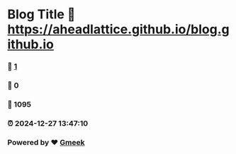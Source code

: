 # Blog Title :link: https://aheadlattice.github.io/blog.github.io 
### :page_facing_up: [1](https://aheadlattice.github.io/blog.github.io/tag.html) 
### :speech_balloon: 0 
### :hibiscus: 1095 
### :alarm_clock: 2024-12-27 13:47:10 
### Powered by :heart: [Gmeek](https://github.com/Meekdai/Gmeek)
